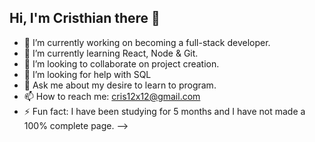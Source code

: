 ## Hi, I'm Cristhian there 👋

- 🔭 I’m currently working on becoming a full-stack developer.
- 🌱 I’m currently learning React, Node & Git.
- 👯 I’m looking to collaborate on project creation.
- 🤔 I’m looking for help with SQL
- 💬 Ask me about my desire to learn to program.
- 📫 How to reach me: cris12x12@gmail.com
- ⚡ Fun fact: I have been studying for 5 months and I have not made a 100% complete page.
-->
